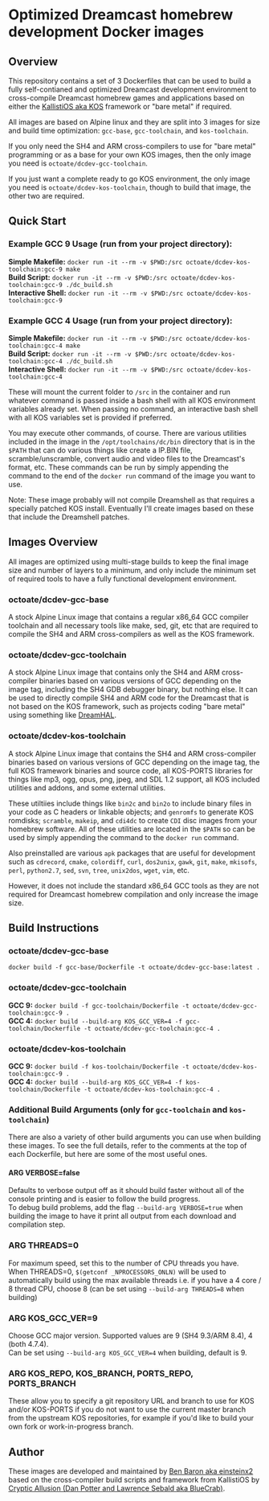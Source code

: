 # Optimized Dreamcast homebrew development Docker images

## Overview
This repository contains a set of 3 Dockerfiles that can be used to build a fully self-contianed and optimized Dreamcast development environment to cross-compile Dreamcast homebrew games and applications based on either the [KallistiOS aka KOS](https://github.com/KallistiOS/KallistiOS) framework or "bare metal" if required.

All images are based on Alpine linux  and they are split into 3 images for size and build time optimization: `gcc-base`, `gcc-toolchain`, and `kos-toolchain`. 

If you only need the SH4 and ARM cross-compilers to use for "bare metal" programming or as a base for your own KOS images, then the only image you need is `octoate/dcdev-gcc-toolchain`. 

If you just want a complete ready to go KOS environment, the only image you need is `octoate/dcdev-kos-toolchain`, though to build that image, the other two are required.

## Quick Start

### Example GCC 9 Usage (run from your project directory):
**Simple Makefile:**   `docker run -it --rm -v $PWD:/src octoate/dcdev-kos-toolchain:gcc-9 make`<br/>
**Build Script:**      `docker run -it --rm -v $PWD:/src octoate/dcdev-kos-toolchain:gcc-9 ./dc_build.sh`<br/>
**Interactive Shell:** `docker run -it --rm -v $PWD:/src octoate/dcdev-kos-toolchain:gcc-9`

### Example GCC 4 Usage (run from your project directory):
**Simple Makefile:**   `docker run -it --rm -v $PWD:/src octoate/dcdev-kos-toolchain:gcc-4 make`<br/>
**Build Script:**      `docker run -it --rm -v $PWD:/src octoate/dcdev-kos-toolchain:gcc-4 ./dc_build.sh`<br/>
**Interactive Shell:** `docker run -it --rm -v $PWD:/src octoate/dcdev-kos-toolchain:gcc-4`

These will mount the current folder to `/src` in the container and run whatever command is passed inside a bash shell with all KOS environment variables already set. When passing no command, an interactive bash shell with all KOS variables set is provided if preferred.

You may execute other commands, of course. There are various utilities included in the image in the `/opt/toolchains/dc/bin` directory that is in the `$PATH` that can do various things like create a IP.BIN file, scramble/unscramble, convert audio and video files to the Dreamcast's format, etc. These commands can be run by simply appending the command to the end of the `docker run` command of the image you want to use.

Note: These image probably will not compile Dreamshell as that requires a specially patched KOS install. Eventually I'll create images based on these that include the Dreamshell patches.

## Images Overview

All images are optimized using multi-stage builds to keep the final image size and number of layers to a minimum, and only include the minimum set of required tools to have a fully functional development environment.

### octoate/dcdev-gcc-base
A stock Alpine Linux image that contains a regular x86_64 GCC compiler toolchain and all necessary tools like make, sed, git, etc that are required to compile the SH4 and ARM cross-compilers as well as the KOS framework.

### octoate/dcdev-gcc-toolchain
A stock Alpine Linux image that contains only the SH4 and ARM cross-compiler binaries based on various versions of GCC depending on the image tag, including the SH4 GDB debugger binary, but nothing else. It can be used to directly compile SH4 and ARM code for the Dreamcast that is not based on the KOS framework, such as projects coding "bare metal" using something like [DreamHAL](https://github.com/sega-dreamcast/dreamhal).

### octoate/dcdev-kos-toolchain
A stock Alpine Linux image that contains the SH4 and ARM cross-compiler binaries based on various versions of GCC depending on the image tag, the full KOS framework binaries and source code, all KOS-PORTS libraries for things like mp3, ogg, opus, png, jpeg, and SDL 1.2 support, all KOS included utilities and addons, and some external utilities.

These utiltiies include things like `bin2c` and `bin2o` to include binary files in your code as C headers or linkable objects; and `genromfs` to generate KOS romdisks; `scramble`, `makeip`, and `cdi4dc` to create `CDI` disc images from your homebrew software. All of these utilities are located in the `$PATH` so can be used by simply appending the command to the `docker run` command.

Also preinstalled are various `apk` packages that are useful for development such as `cdrecord`, `cmake`, `colordiff`, `curl`, `dos2unix`, `gawk`, `git`, `make`, `mkisofs`, `perl`, `python2.7`, `sed`, `svn`, `tree`, `unix2dos`, `wget`, `vim`, etc.

However, it does not include the standard x86_64 GCC tools as they are not required for Dreamcast homebrew compilation and only increase the image size.

## Build Instructions

### octoate/dcdev-gcc-base
`docker build -f gcc-base/Dockerfile -t octoate/dcdev-gcc-base:latest .`

### octoate/dcdev-gcc-toolchain
**GCC 9:** `docker build -f gcc-toolchain/Dockerfile -t octoate/dcdev-gcc-toolchain:gcc-9 .`<br/>
**GCC 4:** `docker build --build-arg KOS_GCC_VER=4 -f gcc-toolchain/Dockerfile -t octoate/dcdev-gcc-toolchain:gcc-4 .`

### octoate/dcdev-kos-toolchain
**GCC 9:** `docker build -f kos-toolchain/Dockerfile -t octoate/dcdev-kos-toolchain:gcc-9 .`<br/>
**GCC 4:** `docker build --build-arg KOS_GCC_VER=4 -f kos-toolchain/Dockerfile -t octoate/dcdev-kos-toolchain:gcc-4 .`

### Additional Build Arguments (only for `gcc-toolchain` and `kos-toolchain`)
There are also a variety of other build arguments you can use when building these images. To see the full details, refer to the comments at the top of each Dockerfile, but here are some of the most useful ones.

#### ARG VERBOSE=false
Defaults to verbose output off as it should build faster without all of the console printing and is easier to follow the build progress.<br/>
To debug build problems, add the flag `--build-arg VERBOSE=true` when building the image to have it print all output from each download and compilation step.

### ARG THREADS=0
For maximum speed, set this to the number of CPU threads you have.<br/>
When THREADS=0, `$(getconf _NPROCESSORS_ONLN)` will be used to automatically build using the max available threads
i.e. if you have a 4 core / 8 thread CPU, choose 8 (can be set using `--build-arg THREADS=8` when building)

### ARG KOS_GCC_VER=9
Choose GCC major version. Supported values are 9 (SH4 9.3/ARM 8.4), 4 (both 4.7.4).<br/>
Can be set using `--build-arg KOS_GCC_VER=4` when building, default is 9.

### ARG KOS\_REPO, KOS\_BRANCH, PORTS\_REPO, PORTS\_BRANCH
These allow you to specify a git repository URL and branch to use for KOS and/or KOS-PORTS if you do not want to use the current master branch from the upstream KOS repositories, for example if you'd like to build your own fork or work-in-progress branch.

## Author

These images are developed and maintained by [Ben Baron aka einsteinx2](https://github.com/octoate) based on the cross-compiler build scripts and framework from KallistiOS by [Cryptic Allusion (Dan Potter and Lawrence Sebald aka BlueCrab)](http://gamedev.allusion.net/softprj/kos).
